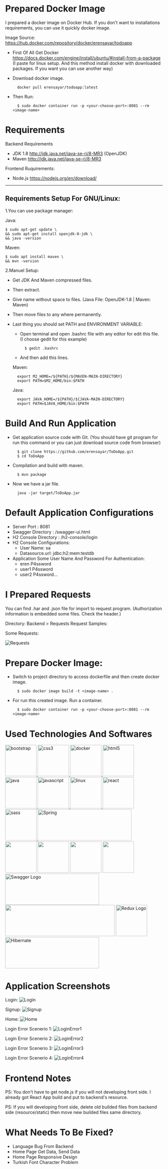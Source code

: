 # Prepared Docker Image

I prepared a docker image on Docker Hub. If you don't want to installations requirements, you can use it quickly docker image.

Image Source: https://hub.docker.com/repository/docker/erensayar/todoapp

* First Of All Get Docker https://docs.docker.com/engine/install/ubuntu/#install-from-a-package (I paste for linux setup. And this method install docker with downloaded packages. If you want you can use another way)

* Download docker image. 
        
        docker pull erensayar/todoapp:latest

* Then Run:

        $ sudo docker container run -p <your-choose-port>:8081 --rm <image-name>


# Requirements

Backend Requirements

* JDK 1.8 http://jdk.java.net/java-se-ri/8-MR3 (OpenJDK)
* Maven http://jdk.java.net/java-se-ri/8-MR3
    
Frontend Ruquirements:

* Node.js https://nodejs.org/en/download/ 

---

Requirements Setup For GNU/Linux:
--

1.You can use package manager:

Java:

    $ sudo apt-get update \
    && sudo apt-get install openjdk-8-jdk \
    && java -version

Maven:

    $ sudo apt install maven \
    && mvn -version

2.Manuel Setup:

* Get JDK And Maven compressed files.

* Then extract.

* Give name without space to files. (Java File: OpenJDK-1.8 | Maven: Maven)

* Then move files to any where permanently.

* Last thing you should set PATH and ENVIRONMENT VARIABLE:

    * Open terminal and open .bashrc file with any editor for edit this file. (I choose gedit for this example)

            $ gedit .bashrc

    * And then add this lines.        


    Maven:

        export M2_HOME=/${PATH}/${MAVEN-MAIN-DIRECTORY}
        export PATH=$M2_HOME/bin:$PATH

    Java:        

        export JAVA_HOME=/${PATH}/${JAVA-MAIN-DIRECTORY}
        export PATH=$JAVA_HOME/bin:$PATH

# Build And Run Application

* Get application source code with Git. (You should have git program for run this command or you can just download source code from browser)

        $ git clone https://github.com/erensayar/ToDoApp.git
        $ cd ToDoApp

* Compilation and build with maven.
    
        $ mvn package
    
* Now we have a jar file.

        java -jar target/ToDoApp.jar
        

# Default Application Configurations

* Server Port : 8081
* Swagger Directory : /swagger-ui.html
* H2 Console Directory : /h2-console/login
* H2 Console Configurations: 
    * User Name: sa
    * Datasource.url: jdbc:h2:mem:testdb
* Application Some User Name And Password For Authentication:
    * eren P4ssword
    * user1 P4ssword
    * user2 P4ssword...

# I Prepared Requests
You can find .har and .json file for import to request program. (Authorization information is embedded some files. Check the header.)

Directory: Backend > Requests
Request Samples:

Some Requests:

![Requests](/ToDoApp-Backend/Requests/SomeRequestsIMG.PNG) 

# Prepare Docker Image:

* Switch to project directory to access dockerfile and then create docker image.

        $ sudo docker image build -t <image-name> .

* For run this created image. Run a container.

        $ sudo docker container run -p <your-choose-port>:8081 --rm <image-name>

# Used Technologies And Softwares
<a href="https://getbootstrap.com" > <img src="https://raw.githubusercontent.com/devicons/devicon/master/icons/bootstrap/bootstrap-plain-wordmark.svg" alt="bootstrap" width="100" height="100"/> </a> 
<a href="https://www.w3schools.com/css/" > <img src="https://raw.githubusercontent.com/devicons/devicon/master/icons/css3/css3-original-wordmark.svg" alt="css3" width="100" height="100"/> </a> 
<a href="https://www.docker.com/" > <img src="https://raw.githubusercontent.com/devicons/devicon/master/icons/docker/docker-original-wordmark.svg" alt="docker" width="100" height="100"/> </a> 
<a href="https://www.w3.org/html/" > <img src="https://raw.githubusercontent.com/devicons/devicon/master/icons/html5/html5-original-wordmark.svg" alt="html5" width="100" height="100"/> </a> 
<a href="https://www.java.com" > <img src="https://raw.githubusercontent.com/devicons/devicon/master/icons/java/java-original.svg" alt="java" width="100" height="100"/> </a> 
<a href="https://developer.mozilla.org/en-US/docs/Web/JavaScript" > <img src="https://raw.githubusercontent.com/devicons/devicon/master/icons/javascript/javascript-original.svg" alt="javascript" width="100" height="100"/> </a> 
<a href="https://www.linux.org/" > <img src="https://raw.githubusercontent.com/devicons/devicon/master/icons/linux/linux-original.svg" alt="linux" width="100" height="100"/> </a>
<a href="https://reactjs.org/" > <img src="https://raw.githubusercontent.com/devicons/devicon/master/icons/react/react-original-wordmark.svg" alt="react" width="100" height="100"/> </a> 
<a href="https://sass-lang.com"> <img src="https://raw.githubusercontent.com/devicons/devicon/master/icons/sass/sass-original.svg" alt="sass" width="100" height="100"/> </a> 
<a href="https:/www.spring.io"><img src="https://spring.io/images/spring-logo-9146a4d3298760c2e7e49595184e1975.svg" height="100" width="300" alt="Spring"></a>
<a href="https://spring.io/projects/spring-boot"><img src="https://spring.io/images/projects/spring-boot-7f2e24fb962501672cc91ccd285ed2ba.svg" height="100"></a>
<a href="https://spring.io/projects/spring-data"><img src="https://spring.io/images/projects/spring-data-79cc203ed8c54191215a60f9e5dc638f.svg" height="100"></a>
<a href="https://junit.org/junit5/"><img src="https://junit.org/junit5/assets/img/junit5-logo.png" height="100"></a>
<a href="https://spring.io/projects/spring-security"><img src="https://spring.io/images/projects/spring-security-b712a4cdb778e72eb28b8c55ec39dbd1.svg" height="100"></a>
<a href="https://swagger.io/"><img src="https://static1.smartbear.co/swagger/media/assets/images/swagger_logo.svg" height="100" width="300" alt="Swagger Logo"></a>
<a href="https://maven.apache.org/" id="bannerRight"><img src="https://maven.apache.org/images/maven-logo-black-on-white.png" height="100" width="350" alt=""></a>
<a href="https://redux.js.org/"><img src="https://redux.js.org/img/redux.svg" height="100" width="100" alt="Redux Logo"></a>
<a href="/https://hibernate.org/"> <img alt="Hibernate" height="100" src="https://hibernate.org/images/hibernate-logo.svg" width="300"></a> 


# Application Screenshots
Login:
![Login](/ImagesForReadMe/ApplicationSS/Login.PNG) 

Signup:
![Signup](/ImagesForReadMe/ApplicationSS/SignUp.PNG)

Home:
![Home](/ImagesForReadMe/ApplicationSS/HomePage.PNG) 

Login Error Scenerio 1:
![LoginError1](/ImagesForReadMe/ApplicationSS/LoginError1.jpg) 

Login Error Scenerio 2:
![LoginError2](/ImagesForReadMe/ApplicationSS/LoginError2.jpg) 

Login Error Scenerio 3:
![LoginError3](/ImagesForReadMe/ApplicationSS/LoginError3.jpg) 

Login Error Scenerio 4:
![LoginError4](/ImagesForReadMe/ApplicationSS/LoginError4.jpg) 

# Frontend Notes
PS: You don't have to get node.js if you will not developing front side. I already got React App build and put to backend's resource.

PS: If you will developing front side, delete old builded files from backend side (resource/static) then move new builded files same directory. 

# What Needs To Be Fixed?
* Language Bug From Backend
* Home Page Get Data, Send Data
* Home Page Responsive Design
* Turkish Font Character Problem